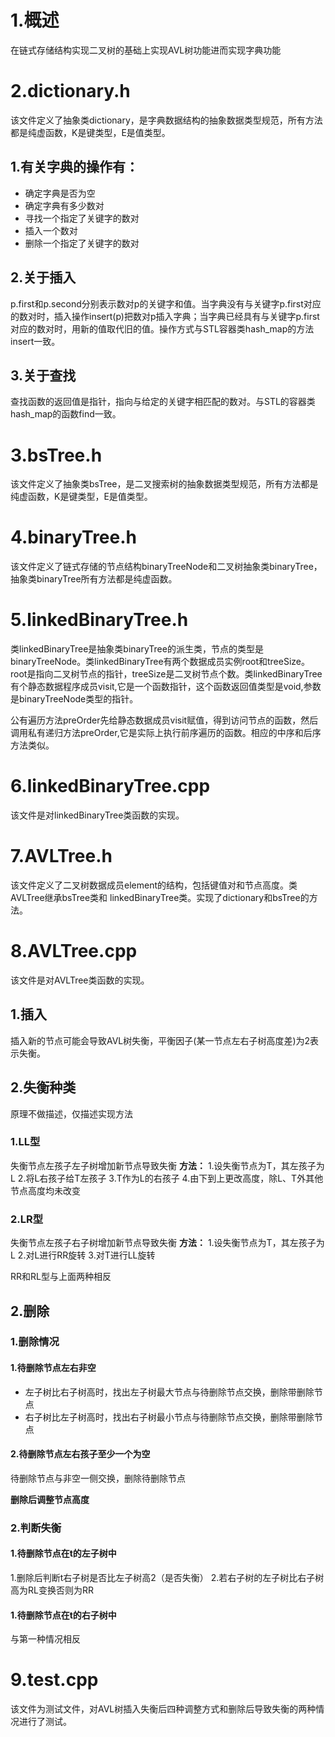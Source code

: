 # 1.概述
在链式存储结构实现二叉树的基础上实现AVL树功能进而实现字典功能

# 2.dictionary.h
该文件定义了抽象类dictionary，是字典数据结构的抽象数据类型规范，所有方法都是纯虚函数，K是键类型，E是值类型。
## 1.有关字典的操作有：
- 确定字典是否为空
- 确定字典有多少数对
- 寻找一个指定了关键字的数对
- 插入一个数对
- 删除一个指定了关键字的数对
## 2.关于插入
p.first和p.second分别表示数对p的关键字和值。当字典没有与关键字p.first对应的数对时，插入操作insert(p)把数对p插入字典；当字典已经具有与关键字p.first对应的数对时，用新的值取代旧的值。操作方式与STL容器类hash_map的方法insert一致。
## 3.关于查找
查找函数的返回值是指针，指向与给定的关键字相匹配的数对。与STL的容器类hash_map的函数find一致。

# 3.bsTree.h
该文件定义了抽象类bsTree，是二叉搜索树的抽象数据类型规范，所有方法都是纯虚函数，K是键类型，E是值类型。

# 4.binaryTree.h
该文件定义了链式存储的节点结构binaryTreeNode和二叉树抽象类binaryTree，抽象类binaryTree所有方法都是纯虚函数。

# 5.linkedBinaryTree.h
类linkedBinaryTree是抽象类binaryTree的派生类，节点的类型是binaryTreeNode。类linkedBinaryTree有两个数据成员实例root和treeSize。root是指向二叉树节点的指针，treeSize是二叉树节点个数。类linkedBinaryTree有个静态数据程序成员visit,它是一个函数指针，这个函数返回值类型是void,参数是binaryTreeNode类型的指针。

公有遍历方法preOrder先给静态数据成员visit赋值，得到访问节点的函数，然后调用私有递归方法preOrder,它是实际上执行前序遍历的函数。相应的中序和后序方法类似。

# 6.linkedBinaryTree.cpp
该文件是对linkedBinaryTree类函数的实现。

# 7.AVLTree.h
该文件定义了二叉树数据成员element的结构，包括键值对和节点高度。类AVLTree继承bsTree类和
linkedBinaryTree类。实现了dictionary和bsTree的方法。

# 8.AVLTree.cpp
该文件是对AVLTree类函数的实现。
## 1.插入
插入新的节点可能会导致AVL树失衡，平衡因子(某一节点左右子树高度差)为2表示失衡。
## 2.失衡种类
原理不做描述，仅描述实现方法
### 1.LL型
失衡节点左孩子左子树增加新节点导致失衡
**方法：**
1.设失衡节点为T，其左孩子为L
2.将L右孩子给T左孩子
3.T作为L的右孩子
4.由下到上更改高度，除L、T外其他节点高度均未改变
### 2.LR型
失衡节点左孩子右子树增加新节点导致失衡
**方法：**
1.设失衡节点为T，其左孩子为L
2.对L进行RR旋转
3.对T进行LL旋转

RR和RL型与上面两种相反

## 2.删除
### 1.删除情况
#### 1.待删除节点左右非空
- 左子树比右子树高时，找出左子树最大节点与待删除节点交换，删除带删除节点
- 右子树比左子树高时，找出右子树最小节点与待删除节点交换，删除带删除节点
#### 2.待删除节点左右孩子至少一个为空
待删除节点与非空一侧交换，删除待删除节点

**删除后调整节点高度**
### 2.判断失衡
#### 1.待删除节点在t的左子树中
1.删除后判断t右子树是否比左子树高2（是否失衡）
2.若右子树的左子树比右子树高为RL变换否则为RR
#### 1.待删除节点在t的右子树中
与第一种情况相反

# 9.test.cpp
该文件为测试文件，对AVL树插入失衡后四种调整方式和删除后导致失衡的两种情况进行了测试。
